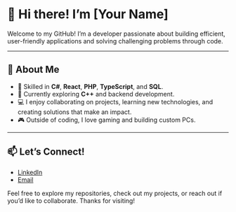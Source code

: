 # 👋 Hi there! I’m [Your Name]  

Welcome to my GitHub! I’m a developer passionate about building efficient, user-friendly applications and solving challenging problems through code.  

---

## 🌟 About Me  
- 🔧 Skilled in **C#**, **React**, **PHP**, **TypeScript**, and **SQL**.  
- 🌱 Currently exploring **C++** and backend development.  
- 💻 I enjoy collaborating on projects, learning new technologies, and creating solutions that make an impact.  
- 🎮 Outside of coding, I love gaming and building custom PCs.  

---

## 📫 Let’s Connect!  
- [LinkedIn](https://www.linkedin.com/in/oscar-espinoza-920922252/)  
- [Email](mailto:oscar_espval@live.com)  

Feel free to explore my repositories, check out my projects, or reach out if you’d like to collaborate. Thanks for visiting!  
